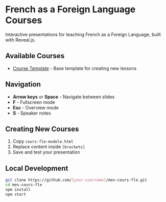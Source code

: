 # French as a Foreign Language Courses

Interactive presentations for teaching French as a Foreign Language, built with Reveal.js.

## Available Courses

- [Course Template](https://[your-username].github.io/mes-cours-fle/cours-fle-modele.html) - Base template for creating new lessons

## Navigation

- **Arrow keys** or **Space** - Navigate between slides
- **F** - Fullscreen mode
- **Esc** - Overview mode
- **S** - Speaker notes

## Creating New Courses

1. Copy `cours-fle-modele.html`
2. Replace content inside `[brackets]`
3. Save and test your presentation

## Local Development
```bash
git clone https://github.com/[your-username]/mes-cours-fle.git
cd mes-cours-fle
npm install
npm start
